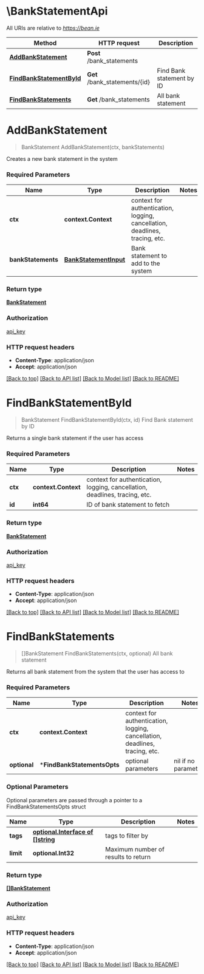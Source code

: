 # \BankStatementApi

All URIs are relative to *https://bean.ie*

Method | HTTP request | Description
------------- | ------------- | -------------
[**AddBankStatement**](BankStatementApi.md#AddBankStatement) | **Post** /bank_statements | 
[**FindBankStatementById**](BankStatementApi.md#FindBankStatementById) | **Get** /bank_statements/{id} | Find Bank statement by ID
[**FindBankStatements**](BankStatementApi.md#FindBankStatements) | **Get** /bank_statements | All bank statement


# **AddBankStatement**
> BankStatement AddBankStatement(ctx, bankStatements)


Creates a new bank statement in the system

### Required Parameters

Name | Type | Description  | Notes
------------- | ------------- | ------------- | -------------
 **ctx** | **context.Context** | context for authentication, logging, cancellation, deadlines, tracing, etc.
  **bankStatements** | [**BankStatementInput**](BankStatementInput.md)| Bank statement to add to the system | 

### Return type

[**BankStatement**](BankStatement.md)

### Authorization

[api_key](../README.md#api_key)

### HTTP request headers

 - **Content-Type**: application/json
 - **Accept**: application/json

[[Back to top]](#) [[Back to API list]](../README.md#documentation-for-api-endpoints) [[Back to Model list]](../README.md#documentation-for-models) [[Back to README]](../README.md)

# **FindBankStatementById**
> BankStatement FindBankStatementById(ctx, id)
Find Bank statement by ID

Returns a single bank statement if the user has access

### Required Parameters

Name | Type | Description  | Notes
------------- | ------------- | ------------- | -------------
 **ctx** | **context.Context** | context for authentication, logging, cancellation, deadlines, tracing, etc.
  **id** | **int64**| ID of bank statement to fetch | 

### Return type

[**BankStatement**](BankStatement.md)

### Authorization

[api_key](../README.md#api_key)

### HTTP request headers

 - **Content-Type**: application/json
 - **Accept**: application/json

[[Back to top]](#) [[Back to API list]](../README.md#documentation-for-api-endpoints) [[Back to Model list]](../README.md#documentation-for-models) [[Back to README]](../README.md)

# **FindBankStatements**
> []BankStatement FindBankStatements(ctx, optional)
All bank statement

Returns all bank statement from the system that the user has access to

### Required Parameters

Name | Type | Description  | Notes
------------- | ------------- | ------------- | -------------
 **ctx** | **context.Context** | context for authentication, logging, cancellation, deadlines, tracing, etc.
 **optional** | ***FindBankStatementsOpts** | optional parameters | nil if no parameters

### Optional Parameters
Optional parameters are passed through a pointer to a FindBankStatementsOpts struct

Name | Type | Description  | Notes
------------- | ------------- | ------------- | -------------
 **tags** | [**optional.Interface of []string**](string.md)| tags to filter by | 
 **limit** | **optional.Int32**| Maximum number of results to return | 

### Return type

[**[]BankStatement**](BankStatement.md)

### Authorization

[api_key](../README.md#api_key)

### HTTP request headers

 - **Content-Type**: application/json
 - **Accept**: application/json

[[Back to top]](#) [[Back to API list]](../README.md#documentation-for-api-endpoints) [[Back to Model list]](../README.md#documentation-for-models) [[Back to README]](../README.md)

